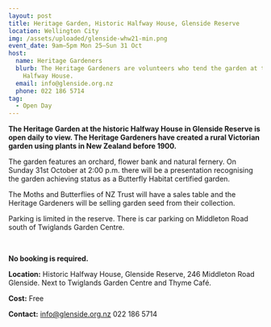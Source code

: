 ```yaml
---
layout: post
title: Heritage Garden, Historic Halfway House, Glenside Reserve
location: Wellington City
img: /assets/uploaded/glenside-whw21-min.png
event_date: 9am–5pm Mon 25–Sun 31 Oct
host:
  name: Heritage Gardeners
  blurb: The Heritage Gardeners are volunteers who tend the garden at the historic
    Halfway House.
  email: info@glenside.org.nz
  phone: 022 186 5714
tag:
  - Open Day
---
```

**The Heritage Garden at the historic Halfway House in Glenside Reserve is open daily to view. The Heritage Gardeners have created a rural Victorian garden using plants in New Zealand before 1900.** 

The garden features an orchard, flower bank and natural fernery. On Sunday 31st October at 2:00 p.m. there will be a presentation recognising the garden achieving status as a Butterfly Habitat certified garden. 

The Moths and Butterflies of NZ Trust will have a sales table and the Heritage Gardeners will be selling garden seed from their collection.

Parking is limited in the reserve. There is car parking on Middleton Road south of Twiglands Garden Centre.

<br>

**No booking is required.** 

**Location:** Historic Halfway House, Glenside Reserve, 246 Middleton Road Glenside. Next to Twiglands Garden Centre and Thyme Café.

**Cost:** Free

**Contact:** info@glenside.org.nz 022 186 5714